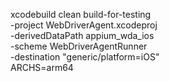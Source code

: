xcodebuild clean build-for-testing \
  -project WebDriverAgent.xcodeproj \
  -derivedDataPath appium_wda_ios \
  -scheme WebDriverAgentRunner \
  -destination "generic/platform=iOS" \
  ARCHS=arm64